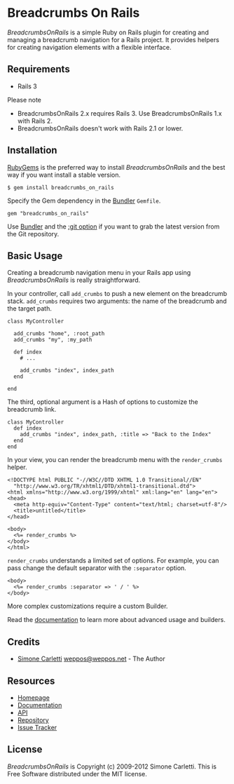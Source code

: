 # Breadcrumbs On Rails

*BreadcrumbsOnRails* is a simple Ruby on Rails plugin for creating and managing a breadcrumb navigation for a Rails project.
It provides helpers for creating navigation elements with a flexible interface.


## Requirements

* Rails 3

Please note 

* BreadcrumbsOnRails 2.x requires Rails 3. Use BreadcrumbsOnRails 1.x with Rails 2.
* BreadcrumbsOnRails doesn't work with Rails 2.1 or lower.


## Installation

[RubyGems](http://rubygems.org) is the preferred way to install *BreadcrumbsOnRails* and the best way if you want install a stable version.

    $ gem install breadcrumbs_on_rails

Specify the Gem dependency in the [Bundler](http://gembundler.com) `Gemfile`.

    gem "breadcrumbs_on_rails"

Use [Bundler](http://gembundler.com) and the [:git option](http://gembundler.com/v1.0/git.html) if you want to grab the latest version from the Git repository.


## Basic Usage

Creating a breadcrumb navigation menu in your Rails app using *BreadcrumbsOnRails* is really straightforward.

In your controller, call `add_crumbs` to push a new element on the breadcrumb stack. `add_crumbs` requires two arguments: the name of the breadcrumb and the target path.

    class MyController
    
      add_crumbs "home", :root_path
      add_crumbs "my", :my_path
      
      def index
        # ...
        
        add_crumbs "index", index_path
      end
    
    end

The third, optional argument is a Hash of options to customize the breadcrumb link.

    class MyController
      def index
        add_crumbs "index", index_path, :title => "Back to the Index"
      end
    end

In your view, you can render the breadcrumb menu with the `render_crumbs` helper.

    <!DOCTYPE html PUBLIC "-//W3C//DTD XHTML 1.0 Transitional//EN"
      "http://www.w3.org/TR/xhtml1/DTD/xhtml1-transitional.dtd">
    <html xmlns="http://www.w3.org/1999/xhtml" xml:lang="en" lang="en">
    <head>
      <meta http-equiv="Content-Type" content="text/html; charset=utf-8"/>
      <title>untitled</title>
    </head>
    
    <body>
      <%= render_crumbs %>
    </body>
    </html>

`render_crumbs` understands a limited set of options. For example, you can pass change the default separator with the `:separator` option.

    <body>
      <%= render_crumbs :separator => ' / ' %>
    </body>

More complex customizations require a custom Builder.

Read the [documentation](http://www.simonecarletti.com/code/breadcrumbs_on_rails/docs/) to learn more about advanced usage and builders.


## Credits

* [Simone Carletti](http://www.simonecarletti.com/) <weppos@weppos.net> - The Author


## Resources

* [Homepage](http://www.simonecarletti.com/code/breadcrumbs_on_rails)
* [Documentation](http://www.simonecarletti.com/code/breadcrumbs_on_rails/docs/)
* [API](http://rubydoc.info/gems/breadcrumbs_on_rails)
* [Repository](https://github.com/weppos/breadcrumbs_on_rails)
* [Issue Tracker](http://github.com/weppos/breadcrumbs_on_rails/issues)


## License

*BreadcrumbsOnRails* is Copyright (c) 2009-2012 Simone Carletti. This is Free Software distributed under the MIT license.
